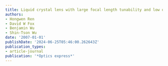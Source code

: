 ```yaml
---
title: Liquid crystal lens with large focal length tunability and low operating voltage
authors:
- Hongwen Ren
- David W Fox
- Benjamin Wu
- Shin-Tson Wu
date: '2007-01-01'
publishDate: '2024-06-25T05:46:00.262643Z'
publication_types:
- article-journal
publication: '*Optics express*'
---
```

